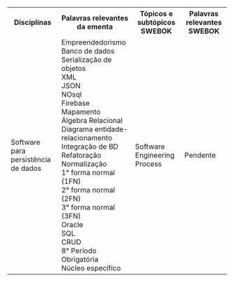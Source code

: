 <table>
    <tr>
      <th>Disciplinas</th>
      <th>Palavras relevantes da ementa</th>
      <th>Tópicos e subtópicos SWEBOK</th>
      <th>Palavras relevantes SWEBOK</th>
    </tr>
    <tr>
        <td>Software para persistência de dados</td>
            <td>Empreendedorismo</br>
                Banco de dados</br>	
                Serialização de objetos</br>
                XML</br>
                JSON</br>	
                NOsql</br>	
                Firebase</br>	
                Mapamento</br> 	
                Álgebra Relacional</br>	
                Diagrama entidade-relacionamento</br>	
                Integração de BD</br>	
                Refatoração</br>	
                Normalização</br>	
                1° forma normal (1FN)</br>	
                2° forma normal (2FN)</br>	
                3° forma normal (3FN)</br>	
                Oracle</br>	
                SQL</br> 	
                CRUD</br>	
                8° Período</br>	
                Obrigatória</br> 	
                Núcleo específico</br>
            </td>
            <td>
                Software Engineering Process</br>
            </td>
            <td>
                Pendente
            </td>
    </tr>
</table>
